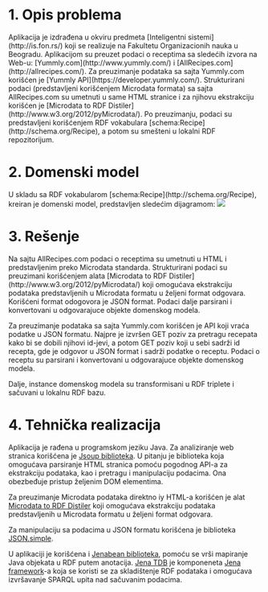 <h1> 1. Opis problema </h1>
Aplikacija je izdrađena u okviru predmeta [Inteligentni sistemi](http://is.fon.rs/) koji se realizuje na Fakultetu Organizacionih nauka u Beogradu. Aplikacijom su preuzet podaci o receptima sa sledećih izvora na Web-u: [Yummly.com](http://www.yummly.com/) i [AllRecipes.com](http://allrecipes.com/). Za preuzimanje podataka sa sajta Yummly.com korišćen je [Yummly API](https://developer.yummly.com/). Strukturirani podaci (predstavljeni korišćenjem Microdata formata) sa sajta AllRecipes.com su umetnuti u same HTML stranice i za njihovu ekstrakciju korišćen je [Microdata to RDF Distiler](http://www.w3.org/2012/pyMicrodata/). Po preuzimanju, podaci su predstavljeni korišćenjem RDF vokabulara [schema:Recipe](http://schema.org/Recipe), a potom su smešteni u lokalni RDF repozitorijum.	      

<h1> 2. Domenski model </h1>
U skladu sa RDF vokabularom [schema:Recipe](http://schema.org/Recipe), kreiran je domenski model, predstavljen sledećim dijagramom:

<img src="https://github.com/jelicatus/InteligetniPretraga/blob/master/domenskiModelIntFinalni.png" />

<h1> 3. Rešenje </h1>
Na sajtu AllRecipes.com podaci o receptima su umetnuti u HTML i predstavljenim preko Microdata standarda. Strukturirani podaci su preuzimani korišćenjem alata [Microdata to RDF Distiler](http://www.w3.org/2012/pyMicrodata/) koji omogućava ekstrakciju podataka predstavljenih u Microdata formatu u željeni format odgovara. Korišćeni format odogovora je JSON format. Podaci dalje parsirani i konvertovani u odgovarajuce objekte domenskog modela.

Za preuzimanje podataka sa sajta Yummly.com korišćen je API koji vraća podatke u JSON formatu. Najpre je izvršen GET poziv za pretragu recepata kako bi se dobili njihovi id-jevi, a potom GET poziv koji u sebi sadrži id recepta, gde je odgovor u JSON format i sadrži podatke o receptu. Podaci o receptu su parsirani i konvertovani u odgovarajuce objekte domenskog modela.

Dalje, instance domenskog modela su transformisani u RDF triplete i sačuvani u lokalnu RDF bazu.

<h1> 4. Tehnička realizacija </h1>

Aplikacija je rađena u programskom jeziku Java.
Za analiziranje web stranica korišćena je [Jsoup biblioteka](http://jsoup.org/). U pitanju je biblioteka koja omogućava parsiranje HTML stranica pomoću pogodnog API-a za ekstrakciju podataka, kao i pretragu i manipulaciju podacima. Ona obezbeđuje pristup željenim DOM elementima. 

Za preuzimanje Microdata podataka direktno iy HTML-a korišćen je alat [Microdata to RDF Distiler](http://www.w3.org/2012/pyMicrodata/) koji omogućava ekstrakciju podataka predstavljenih u Microdata formatu u željeni format odgovara.

Za manipulaciju sa podacima u JSON formatu korišćena je biblioteka [JSON.simple](https://code.google.com/p/json-simple/).

U aplikaciji je korišćena i [Jenabean biblioteka](https://code.google.com/p/jenabean/), pomoću se vrši mapiranje Java objekata u RDF putem anotacija. [Jena TDB](http://jena.apache.org/documentation/tdb/) je komponeneta [Jena framework](http://jena.apache.org/index.html)-a koja se koristi se za skladištenje RDF podataka i omogućava izvršavanje SPARQL upita nad sačuvanim podacima.
